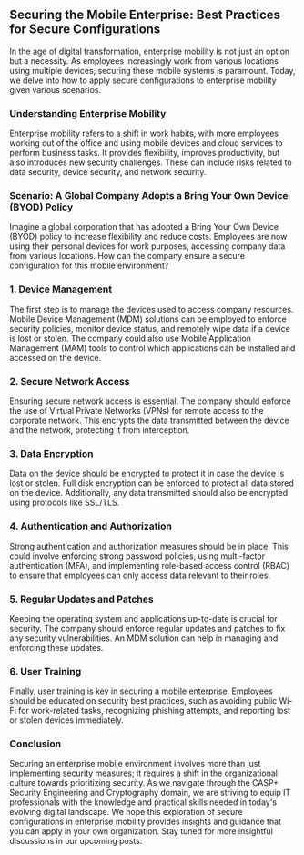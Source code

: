 ## Securing the Mobile Enterprise: Best Practices for Secure Configurations

In the age of digital transformation, enterprise mobility is not just an option but a necessity. As employees increasingly work from various locations using multiple devices, securing these mobile systems is paramount. Today, we delve into how to apply secure configurations to enterprise mobility given various scenarios.

### Understanding Enterprise Mobility

Enterprise mobility refers to a shift in work habits, with more employees working out of the office and using mobile devices and cloud services to perform business tasks. It provides flexibility, improves productivity, but also introduces new security challenges. These can include risks related to data security, device security, and network security.

### Scenario: A Global Company Adopts a Bring Your Own Device (BYOD) Policy

Imagine a global corporation that has adopted a Bring Your Own Device (BYOD) policy to increase flexibility and reduce costs. Employees are now using their personal devices for work purposes, accessing company data from various locations. How can the company ensure a secure configuration for this mobile environment?

### 1. Device Management

The first step is to manage the devices used to access company resources. Mobile Device Management (MDM) solutions can be employed to enforce security policies, monitor device status, and remotely wipe data if a device is lost or stolen. The company could also use Mobile Application Management (MAM) tools to control which applications can be installed and accessed on the device.

### 2. Secure Network Access

Ensuring secure network access is essential. The company should enforce the use of Virtual Private Networks (VPNs) for remote access to the corporate network. This encrypts the data transmitted between the device and the network, protecting it from interception.

### 3. Data Encryption

Data on the device should be encrypted to protect it in case the device is lost or stolen. Full disk encryption can be enforced to protect all data stored on the device. Additionally, any data transmitted should also be encrypted using protocols like SSL/TLS.

### 4. Authentication and Authorization

Strong authentication and authorization measures should be in place. This could involve enforcing strong password policies, using multi-factor authentication (MFA), and implementing role-based access control (RBAC) to ensure that employees can only access data relevant to their roles.

### 5. Regular Updates and Patches

Keeping the operating system and applications up-to-date is crucial for security. The company should enforce regular updates and patches to fix any security vulnerabilities. An MDM solution can help in managing and enforcing these updates.

### 6. User Training

Finally, user training is key in securing a mobile enterprise. Employees should be educated on security best practices, such as avoiding public Wi-Fi for work-related tasks, recognizing phishing attempts, and reporting lost or stolen devices immediately.

### Conclusion

Securing an enterprise mobile environment involves more than just implementing security measures; it requires a shift in the organizational culture towards prioritizing security. As we navigate through the CASP+ Security Engineering and Cryptography domain, we are striving to equip IT professionals with the knowledge and practical skills needed in today's evolving digital landscape. We hope this exploration of secure configurations in enterprise mobility provides insights and guidance that you can apply in your own organization. Stay tuned for more insightful discussions in our upcoming posts.
